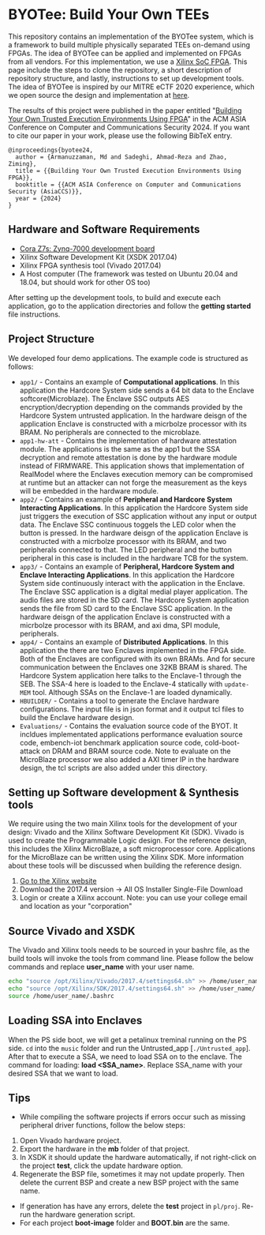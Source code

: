 # BYOTee: Build Your Own TEEs
This repository contains an implementation of the BYOTee system, which is a framework to build multiple physically separated TEEs on-demand using FPGAs. The idea of BYOTee can be applied and implemented on FPGAs from all vendors. For this implementation, we use a [Xilinx SoC FPGA](https://digilent.com/shop/cora-z7-zynq-7000-single-core-and-dual-core-options-for-arm-fpga-soc-development/). 
This page include the steps to clone the repository, a short description of repository structure, and lastly, instructions to set up development tools.
The idea of BYOTee is inspired by our MITRE eCTF 2020 experience, which we open source the design and implementation at [here](https://github.com/CactiLab/2020-ectf-rit-system).

The results of this project were published in the paper entitled "<a href="https://cactilab.github.io/assets/pdf/byotee2024.pdf">Building Your Own Trusted Execution Environments Using FPGA</a>" in the ACM ASIA Conference on Computer and Communications Security 2024. If you want to cite our paper in your work, please use the following BibTeX entry.

```
@inproceedings{byotee24,
  author = {Armanuzzaman, Md and Sadeghi, Ahmad-Reza and Zhao, Ziming},
  title = {{Building Your Own Trusted Execution Environments Using FPGA}},
  booktitle = {{ACM ASIA Conference on Computer and Communications Security (AsiaCCS)}},
  year = {2024}
}
```

## Hardware and Software Requirements

* [Cora Z7s: Zynq-7000 development board](https://digilent.com/shop/cora-z7-zynq-7000-single-core-and-dual-core-options-for-arm-fpga-soc-development/)
* Xilinx Software Development Kit (XSDK 2017.04)
* Xilinx FPGA synthesis tool (Vivado 2017.04)
* A Host computer (The framework was tested on Ubuntu 20.04 and 18.04, but should work for other OS too)


After setting up the development tools, to build and execute each application, go to the application directories and follow the **getting started** file instructions.

## Project Structure
We developed four demo applications. The example code is structured as follows:
* `app1/` - Contains an example of **Computational applications**. In this application the Hardcore System side sends a 64 bit data to the Enclave softcore(Microblaze). The Enclave SSC outputs AES encryption/decryption depending on the commands provided by the Hardcore System untrusted application.
In the hardware deisgn of the application Enclave is constructed with a micrbolze processor with its BRAM.
No peripherals are connected to the microblaze.
* `app1-hw-att` - Contains the implementation of hardware attestation module. The applications is the same as the app1 but the SSA decryption and remote attestation is done by the hardware module instead of FIRMWARE. This application shows that implementation of RealModel where the Enclaves execution memory can be compromised at runtime but an attacker can not forge the measurement as the keys will be embedded in the hardware module.
* `app2/` - Contains an example of **Peripheral and Hardcore System Interacting Applications**. In this application the Hardcore System side just triggers the execution of SSC application without any input or output data. The Enclave SSC continuous toggels the LED color when the button is pressed.
In the hardware deisgn of the application Enclave is constructed with a micrbolze processor with its BRAM, and two peripherals connected to that.
The LED peripheral and the button peripheral in this case is included in the hardware TCB for the system.
* `app3/` - Contains an example of **Peripheral, Hardcore System and Enclave Interacting Applications**. In this application the Hardcore System side continuously interact with the application in the Enclave. The Enclave SSC application is a digital medial player application.
The audio files are stored in the SD card. The Hardcore System application sends the file from SD card to the Enclave SSC application.
In the hardware deisgn of the application Enclave is constructed with a micrbolze processor with its BRAM, and axi dma, SPI module, peripherals.
* `app4/` - Contains an example of **Distributed Applications**. In this application the there are two Enclaves implemented in the FPGA side. Both of the Enclaves are configured with its own BRAMs. And for secure communication between the Enclaves one 32KB BRAM is shared.
The Hardcore System application here talks to the Enclave-1 through the SEB. The SSA-4 here is loaded to the Enclave-4 statically with `update-MEM` tool. Although SSAs on the Enclave-1 are loaded dynamically.
* `HBUILDER/` - Contains a tool to generate the Enclave hardware configurations. The input file is in json format and it output tcl files to build the Enclave hardware design.
* `Evaluations/` - Contains the evaluation source code of the BYOT. It incldues implementated applications performance evaluation source code, embench-iot benchmark application source code, cold-boot-attack on DRAM and BRAM source code. Note to evaluate on the MicroBlaze processor we also added a AXI timer IP in the hardware design, the tcl scripts are also added under this directory.

## Setting up Software development & Synthesis tools
We require using the two main Xilinx tools for the development of your
design: Vivado and the Xilinx Software Development Kit (SDK). Vivado is used to create the
Programmable Logic design. For the reference design, this includes the Xilinx MicroBlaze, a soft
microprocessor core. Applications for the MicroBlaze can be written using the Xilinx SDK. More
information about these tools will be discussed when building the reference design.

 1. [Go to the Xilinx website](https://www.xilinx.com/support/download/index.html/content/xilinx/en/downloadNav/vivado-design-tools/archive.html)
 2. Download the 2017.4 version -> All OS Installer Single-File Download
 3. Login or create a Xilinx account. Note: you can use your college email and location as your "corporation"

## Source Vivado and XSDK
The Vivado and Xilinx tools needs to be sourced in your bashrc file, as the build tools will invoke the tools from command line. Please follow the below commands and replace **user_name** with your user name.
```bash
echo "source /opt/Xilinx/Vivado/2017.4/settings64.sh" >> /home/user_name/.bashrc
echo "source /opt/Xilinx/SDK/2017.4/settings64.sh" >> /home/user_name/.bashrc
source /home/user_name/.bashrc
```

## Loading SSA into Enclaves
  When the PS side boot, we will get a petalinux treminal running on the PS side. ``cd`` into the ``music`` folder and run the Untrusted_app [``./Untrusted_app``]. After that to execute a SSA, we need to load SSA on to the enclave. The command for loading: 
    **load <SSA_name>**.  Replace SSA_name with your desired SSA that we want to load.
    
## Tips
* While compiling the software projects if errors occur such as missing peripheral driver functions, follow the below steps:
1. Open Vivado hardware project.
2. Export the hardware in the **mb** folder of that project.
3. In XSDK it should update the hardware automatically, if not right-click on the project **test**, click the update hardware option.
4. Regenerate the BSP file, sometimes it may not update properly. Then delete the current BSP and create a new BSP project with the same name.

* If  generation has have any errors, delete the **test** project in ``pl/proj``. Re-run the hardware generation script.
* For each project **boot-image** folder and **BOOT.bin** are the same.
